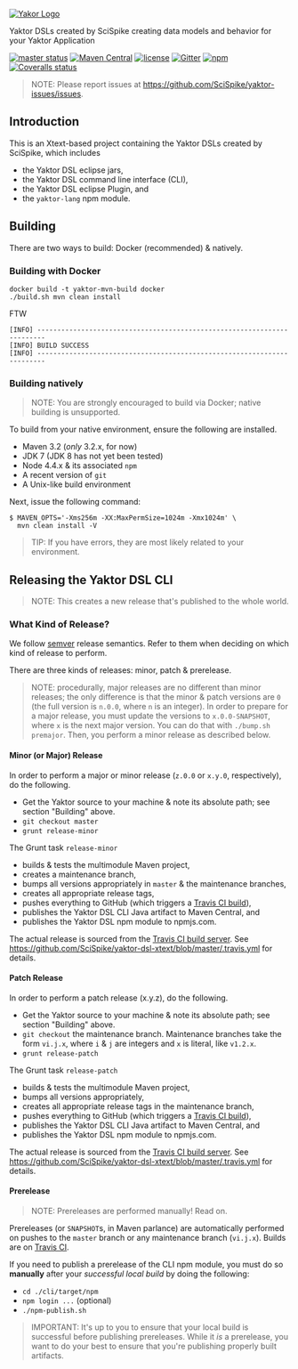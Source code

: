 [![Yakor Logo](yaktor.io/pics/yaktor-logo.png)](https://github.com/Scispike/yaktor)

Yaktor DSLs created by SciSpike creating data models and behavior for your Yaktor Application

[![master status](https://img.shields.io/travis/SciSpike/yaktor-dsl-xtext/master.svg?maxAge=3600)](https://travis-ci.org/SciSpike/yaktor-dsl-xtext)
[![Maven Central](https://img.shields.io/maven-central/v/io.yaktor/xtext-dsl-cli.svg?maxAge=3600)](http://search.maven.org/#search%7Cga%7C1%7Ca%3A%22xtext-dsl-cli%22)
[![license](https://img.shields.io/github/license/SciSpike/yaktor-dsl-xtext.svg?maxAge=3600)](https://github.com/SciSpike/yaktor-dsl-xtext/blob/master/LICENSE)
[![Gitter](https://img.shields.io/gitter/room/SciSpike/yaktor.svg?maxAge=3600)](https://gitter.im/SciSpike/yaktor)
[![npm](https://img.shields.io/npm/v/yaktor-lang.svg?maxAge=3600)](https://www.npmjs.com/package/yaktor-lang)
[![Coveralls status](https://img.shields.io/coveralls/SciSpike/yaktor-dsl-xtext/master.svg?maxAge=2592000)](https://coveralls.io/github/SciSpike/yaktor-dsl-xtext?branch=master)

> NOTE: Please report issues at https://github.com/SciSpike/yaktor-issues/issues.

## Introduction

This is an Xtext-based project containing the Yaktor DSLs created by SciSpike, which includes
* the Yaktor DSL eclipse jars,
* the Yaktor DSL command line interface (CLI),
* the Yaktor DSL eclipse Plugin, and
* the `yaktor-lang` npm module.

## Building

There are two ways to build:  Docker (recommended) & natively.

### Building with Docker

```
docker build -t yaktor-mvn-build docker
./build.sh mvn clean install
```

FTW

```
[INFO] ------------------------------------------------------------------------
[INFO] BUILD SUCCESS
[INFO] ------------------------------------------------------------------------
```

### Building natively

> NOTE: You are strongly encouraged to build via Docker; native building is unsupported.

To build from your native environment, ensure the following are installed.

* Maven 3.2 (*only* 3.2.x, for now)
* JDK 7 (JDK 8 has not yet been tested)
* Node 4.4.x & its associated `npm`
* A recent version of `git`
* A Unix-like build environment

Next, issue the following command:
```
$ MAVEN_OPTS='-Xms256m -XX:MaxPermSize=1024m -Xmx1024m' \
  mvn clean install -V
```
> TIP: If you have errors, they are most likely related to your environment.

## Releasing the Yaktor DSL CLI

> NOTE: This creates a new release that's published to the whole world.

### What Kind of Release?
We follow [semver](https://www.semver.org) release semantics.  Refer to them when deciding on which kind of release to perform.

There are three kinds of releases: minor, patch & prerelease.

> NOTE: procedurally, major releases are no different than minor releases; the only difference is that
the minor & patch versions are `0` (the full version is `n.0.0`, where `n` is an integer).  In order to prepare for a major release, you must
update the versions to `x.0.0-SNAPSHOT`, where `x` is the next major version.  You can do that with `./bump.sh premajor`.
Then, you perform a minor release as described below.

#### Minor (or Major) Release

In order to perform a major or minor release (`z.0.0` or `x.y.0`, respectively), do the following.
* Get the Yaktor source to your machine & note its absolute path; see section "Building" above.
* `git checkout master`
* `grunt release-minor`

The Grunt task `release-minor`
* builds & tests the multimodule Maven project,
* creates a maintenance branch,
* bumps all versions appropriately in `master` & the maintenance branches,
* creates all appropriate release tags,
* pushes everything to GitHub (which triggers a [Travis CI build](https://travis-ci.org/SciSpike/yaktor-dsl-xtext/builds)),
* publishes the Yaktor DSL CLI Java artifact to Maven Central, and
* publishes the Yaktor DSL npm module to npmjs.com.

The actual release is sourced from the [Travis CI build server](https://travis-ci.org/SciSpike/yaktor-dsl-xtext).
See https://github.com/SciSpike/yaktor-dsl-xtext/blob/master/.travis.yml for details.

#### Patch Release

In order to perform a patch release (x.y.z), do the following.
* Get the Yaktor source to your machine & note its absolute path; see section "Building" above.
* `git checkout` the maintenance branch.  Maintenance branches take the form `vi.j.x`, where `i` & `j` are integers and `x` is literal, like `v1.2.x`.
* `grunt release-patch`

The Grunt task `release-patch`
* builds & tests the multimodule Maven project,
* bumps all versions appropriately,
* creates all appropriate release tags in the maintenance branch,
* pushes everything to GitHub (which triggers a [Travis CI build](https://travis-ci.org/SciSpike/yaktor-dsl-xtext/builds)),
* publishes the Yaktor DSL CLI Java artifact to Maven Central, and
* publishes the Yaktor DSL npm module to npmjs.com.

The actual release is sourced from the [Travis CI build server](https://travis-ci.org/SciSpike/yaktor-dsl-xtext).
See https://github.com/SciSpike/yaktor-dsl-xtext/blob/master/.travis.yml for details.

#### Prerelease

> NOTE: Prereleases are performed manually! Read on.

Prereleases (or `SNAPSHOT`s, in Maven parlance) are automatically performed on pushes to the `master` branch or any maintenance branch (`vi.j.x`).
Builds are on [Travis CI](https://travis-ci.org/SciSpike/yaktor-dsl-xtext/builds).

If you need to publish a prerelease of the CLI npm module, you must do so **manually** after your *successful local build* by doing the following:
* `cd ./cli/target/npm`
* `npm login ...` (optional)
* `./npm-publish.sh`

> IMPORTANT: It's up to you to ensure that your local build is successful before publishing prereleases.
While it *is* a prerelease, you want to do your best to ensure that you're publishing properly built artifacts.
